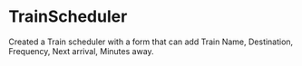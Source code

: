 # TrainScheduler

Created a Train scheduler with a form that can add Train Name, Destination, Frequency, Next arrival, Minutes away.